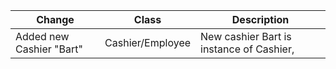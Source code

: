 
|Change|Class|Description|
|---|---|---|
|Added new Cashier "Bart"|Cashier/Employee|New cashier Bart is instance of Cashier, |